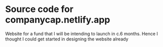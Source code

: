 # Source code for companycap.netlify.app

Website for a fund that I will be intending to launch in c.6 months. Hence I thought I could get started in designing the website already
